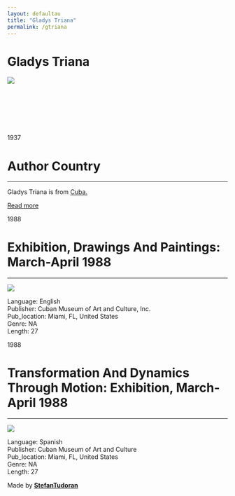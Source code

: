 ```yaml
---
layout: defaultau
title: "Gladys Triana"
permalink: /gtriana
---
```

<!-- partial:index.partial.html -->
<div class="content">
    <h1>Gladys Triana</h1>
    <div class="quote">
        <div><img src="https://upload.wikimedia.org/wikipedia/commons/3/3e/Gladys_Triana_-_Portrait%2C_2003.jpg" class="logo"></div>
    </div>
    <div class="timeline">
        <div style="padding-bottom:100px;"></div>
        <div class="block">
            <div class="date right"><p class="right"> 1937 </p></div>
            <div class="dot"></div>
            <div class="left first">
            <div class="author_country">
                <h1>Author Country</h1><hr>
          <div class="aclocation">  <p>Gladys Triana is from <a href="http://localhost:4000/14"> Cuba.</a></p></div>
                <div class="acreadmore">  <a href="https://en.wikipedia.org/wiki/Gladys_Triana" target="_blank">Read more</a></div>
            </div>
            </div>
        </div>
        <div class="block">
            <div class="date left"><p class="left">1988</p></div>
            <div class="dot"></div>
            <div class="right">
                <h1>Exhibition, Drawings And Paintings: March-April 1988</h1><hr>
                <p><img src="NA"></p>
                <p>
                Language: English<br/>
                Publisher: Cuban Museum of Art and Culture, Inc.<br/>
                Pub_location: Miami, FL, United States<br/>
                Genre: NA<br/>
                Length: 27</p>
            </div>
        </div>
        <div class="block">
            <div class="date right"><p class="right">1988</p></div>
            <div class="dot"></div>
            <div class="left hide">
                <h1>Transformation And Dynamics Through Motion: Exhibition, March-April 1988</h1><hr>
                <p><img src="NA"></p>
                <p>Language: Spanish<br/>
                Publisher: Cuban Museum of Art and Culture<br/>
                Pub_location: Miami, FL, United States<br/>
                Genre: NA<br/>
                Length: 27</p>
            </div>
        </div>
        <div id="footer">
        <p id="copyright">Made by&nbsp;<strong><a href="https://www.linkedin.com/in/nicolae-stefan-tudoran-b02291127/" target="_blank">StefanTudoran</a></strong></p>
    </div>
</div>
<!-- partial -->
  <script src='https://cdnjs.cloudflare.com/ajax/libs/jquery/3.1.1/jquery.min.js'></script><script  src="assets/js/authorscript.js"></script>

